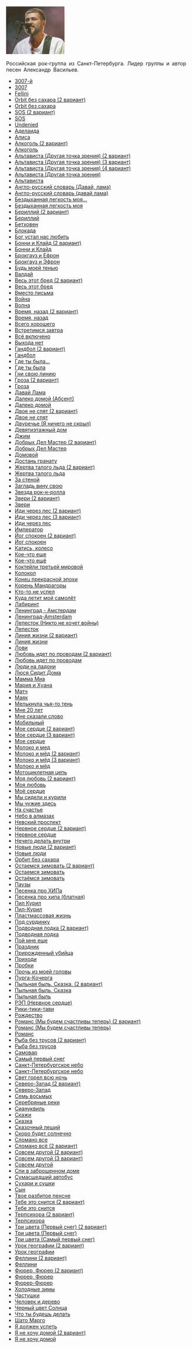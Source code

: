 ![](splin.jpg)

Российская рок-группа из Санкт-Петербурга. Лидер группы и автор песен Александр Васильев.

* [3007-й](3007-й)
* [3007](3007)
* [Fellini](Fellini)
* [Orbit без сахара (2 вариант)](Orbit%20без%20сахара%20(2%20вариант))
* [Orbit без сахара](Orbit%20без%20сахара)
* [SOS (2 вариант)](SOS%20(2%20вариант))
* [SOS](SOS)
* [Undenied](Undenied)
* [Аделаида](Аделаида)
* [Алиca](Алиca)
* [Алкоголь (2 вариант)](Алкоголь%20(2%20вариант))
* [Алкоголь](Алкоголь)
* [Альтависта (Другая точка зрения) (2 вариант)](Альтависта%20(Другая%20точка%20зрения)%20(2%20вариант))
* [Альтависта (Другая точка зрения) (3 вариант)](Альтависта%20(Другая%20точка%20зрения)%20(3%20вариант))
* [Альтависта (Другая точка зрения) (4 вариант)](Альтависта%20(Другая%20точка%20зрения)%20(4%20вариант))
* [Альтависта (Другая точка зрения)](Альтависта%20(Другая%20точка%20зрения))
* [Альтависта](Альтависта)
* [Англо-русский словарь (Давай, лама)](Англо-русский%20словарь%20(Давай,%20лама))
* [Англо-русский словарь (давай лама)](Англо-русский%20словарь%20(давай%20лама))
* [Бездыханная легкость моя...](Бездыханная%20легкость%20моя...)
* [Бездыханная легкость моя](Бездыханная%20легкость%20моя)
* [Бериллий (2 вариант)](Бериллий%20(2%20вариант))
* [Бериллий](Бериллий)
* [Бетховен](Бетховен)
* [Блокада](Блокада)
* [Бог устал нас любить](Бог%20устал%20нас%20любить)
* [Бонни и Клайд (2 вариант)](Бонни%20и%20Клайд%20(2%20вариант))
* [Бонни и Клайд](Бонни%20и%20Клайд)
* [Брокгауз и Ефрон](Брокгауз%20и%20Ефрон)
* [Брокгауз и Эфрон](Брокгауз%20и%20Эфрон)
* [Будь моей тенью](Будь%20моей%20тенью)
* [Валдай](Валдай)
* [Весь этот бред (2 вариант)](Весь%20этот%20бред%20(2%20вариант))
* [Весь этот бред](Весь%20этот%20бред)
* [Вместо письма](Вместо%20письма)
* [Война](Война)
* [Волна](Волна)
* [Время, назад (2 вариант)](Время,%20назад%20(2%20вариант))
* [Время, назад](Время,%20назад)
* [Всего хорошего](Всего%20хорошего)
* [Встретимся завтра](Встретимся%20завтра)
* [Всё включено](Всё%20включено)
* [Выхода нет](Выхода%20нет)
* [Гандбол (2 вариант)](Гандбол%20(2%20вариант))
* [Гандбол](Гандбол)
* [Где ты была...](Где%20ты%20была...)
* [Где ты была](Где%20ты%20была)
* [Гни свою линию](Гни%20свою%20линию)
* [Гроза (2 вариант)](Гроза%20(2%20вариант))
* [Гроза](Гроза)
* [Давай Лама](Давай%20Лама)
* [Далеко домой (Абсент)](Далеко%20домой%20(Абсент))
* [Далеко домой](Далеко%20домой)
* [Двое не спят (2 вариант)](Двое%20не%20спят%20(2%20вариант))
* [Двое не спят](Двое%20не%20спят)
* [Двуречье (Я ничего не скрыл)](Двуречье%20(Я%20ничего%20не%20скрыл))
* [Девятиэтажный дом](Девятиэтажный%20дом)
* [Джим](Джим)
* [Добрых Дел Мастер (2 вариант)](Добрых%20Дел%20Мастер%20(2%20вариант))
* [Добрых Дел Мастер](Добрых%20Дел%20Мастер)
* [Домовой](Домовой)
* [Достань гранату](Достань%20гранату)
* [Жертва талого льда (2 вариант)](Жертва%20талого%20льда%20(2%20вариант))
* [Жертва талого льда](Жертва%20талого%20льда)
* [За стеной](За%20стеной)
* [Загладь вину свою](Загладь%20вину%20свою)
* [Звезда рок-н-ролла](Звезда%20рок-н-ролла)
* [Звери (2 вариант)](Звери%20(2%20вариант))
* [Звери](Звери)
* [Иди через лес (2 вариант)](Иди%20через%20лес%20(2%20вариант))
* [Иди через лес (3 вариант)](Иди%20через%20лес%20(3%20вариант))
* [Иди через лес](Иди%20через%20лес)
* [Император](Император)
* [Йог спокоен (2 вариант)](Йог%20спокоен%20(2%20вариант))
* [Йог спокоен](Йог%20спокоен)
* [Катись, колесо](Катись,%20колесо)
* [Кое-что еще](Кое-что%20еще)
* [Кое-что ещё](Кое-что%20ещё)
* [Коктейли третьей мировой](Коктейли%20третьей%20мировой)
* [Колокол](Колокол)
* [Конец прекрасной эпохи](Конец%20прекрасной%20эпохи)
* [Корень Мандрагоры](Корень%20Мандрагоры)
* [Кто-то не успел](Кто-то%20не%20успел)
* [Куда летит мой самолёт](Куда%20летит%20мой%20самолёт)
* [Лабиринт](Лабиринт)
* [Ленинград - Амстердам](Ленинград%20-%20Амстердам)
* [Ленинград-Amsterdam](Ленинград-Amsterdam)
* [Лепесток (Никто не хочет войны)](Лепесток%20(Никто%20не%20хочет%20войны))
* [Лепесток](Лепесток)
* [Линия жизни (2 вариант)](Линия%20жизни%20(2%20вариант))
* [Линия жизни](Линия%20жизни)
* [Лови](Лови)
* [Любовь идет по проводам (2 вариант)](Любовь%20идет%20по%20проводам%20(2%20вариант))
* [Любовь идет по проводам](Любовь%20идет%20по%20проводам)
* [Люди на ладони](Люди%20на%20ладони)
* [Люся Сидит Дома](Люся%20Сидит%20Дома)
* [Мамма Миа](Мамма%20Миа)
* [Мария и Хуана](Мария%20и%20Хуана)
* [Матч](Матч)
* [Маяк](Маяк)
* [Мелькнула чья-то тень](Мелькнула%20чья-то%20тень)
* [Мне 20 лет](Мне%2020%20лет)
* [Мне сказали слово](Мне%20сказали%20слово)
* [Мобильный](Мобильный)
* [Мое сердце (2 вариант)](Мое%20сердце%20(2%20вариант))
* [Мое сердце (3 вариант)](Мое%20сердце%20(3%20вариант))
* [Мое сердце](Мое%20сердце)
* [Молоко и мед](Молоко%20и%20мед)
* [Молоко и мёд (2 вариант)](Молоко%20и%20мёд%20(2%20вариант))
* [Молоко и мёд (3 вариант)](Молоко%20и%20мёд%20(3%20вариант))
* [Молоко и мёд](Молоко%20и%20мёд)
* [Мотоциклетная цепь](Мотоциклетная%20цепь)
* [Моя любовь (2 вариант)](Моя%20любовь%20(2%20вариант))
* [Моя любовь](Моя%20любовь)
* [Моё сердце](Моё%20сердце)
* [Мы сидели и курили](Мы%20сидели%20и%20курили)
* [Мы чужие здесь](Мы%20чужие%20здесь)
* [На счастье](На%20счастье)
* [Небо в алмазах](Небо%20в%20алмазах)
* [Невский проспект](Невский%20проспект)
* [Нервное сердце (2 вариант)](Нервное%20сердце%20(2%20вариант))
* [Нервное сердце](Нервное%20сердце)
* [Нечего делать внутри](Нечего%20делать%20внутри)
* [Новые люди (2 вариант)](Новые%20люди%20(2%20вариант))
* [Новые люди](Новые%20люди)
* [Оpбит без сахаpа](Оpбит%20без%20сахаpа)
* [Остаемся зимовать (2 вариант)](Остаемся%20зимовать%20(2%20вариант))
* [Остаемся зимовать](Остаемся%20зимовать)
* [Остаёмся зимовать](Остаёмся%20зимовать)
* [Паузы](Паузы)
* [Песенка про ХИПа](Песенка%20про%20ХИПа)
* [Песенка про хипа (блатная)](Песенка%20про%20хипа%20(блатная))
* [Пил Курил](Пил%20Курил)
* [Пил-Курил](Пил-Курил)
* [Пластмассовая жизнь](Пластмассовая%20жизнь)
* [Под сурдинку](Под%20сурдинку)
* [Подводная лодка (2 вариант)](Подводная%20лодка%20(2%20вариант))
* [Подводная лодка](Подводная%20лодка)
* [Пой мне еще](Пой%20мне%20еще)
* [Праздник](Праздник)
* [Прирожденный убийца](Прирожденный%20убийца)
* [Приходи](Приходи)
* [Пробки](Пробки)
* [Прочь из моей головы](Прочь%20из%20моей%20головы)
* [Пурга-Кочерга](Пурга-Кочерга)
* [Пыльная быль. Сказка. (2 вариант)](Пыльная%20быль.%20Сказка.%20(2%20вариант))
* [Пыльная быль. Сказка](Пыльная%20быль.%20Сказка)
* [Пыльная быль](Пыльная%20быль)
* [РЭП (Нервное сердце)](РЭП%20(Нервное%20сердце))
* [Рики-тики-тави](Рики-тики-тави)
* [Рождество](Рождество)
* [Романс (Мы будем счастливы теперь) (2 вариант)](Романс%20(Мы%20будем%20счастливы%20теперь)%20(2%20вариант))
* [Романс (Мы будем счастливы теперь)](Романс%20(Мы%20будем%20счастливы%20теперь))
* [Романс](Романс)
* [Рыба без трусов (2 вариант)](Рыба%20без%20трусов%20(2%20вариант))
* [Рыба без трусов](Рыба%20без%20трусов)
* [Самовар](Самовар)
* [Самый первый снег](Самый%20первый%20снег)
* [Санкт-Петербyргское небо](Санкт-Петербyргское%20небо)
* [Санкт-Петербургское небо](Санкт-Петербургское%20небо)
* [Свет горел всю ночь](Свет%20горел%20всю%20ночь)
* [Северо-Запад (2 вариант)](Северо-Запад%20(2%20вариант))
* [Северо-Запад](Северо-Запад)
* [Семь восьмых](Семь%20восьмых)
* [Серебряные реки](Серебряные%20реки)
* [Сиануквиль](Сиануквиль)
* [Скажи](Скажи)
* [Сказка](Сказка)
* [Сказочный леший](Сказочный%20леший)
* [Скоро будет солнечно](Скоро%20будет%20солнечно)
* [Сломано все](Сломано%20все)
* [Сломано всё (2 вариант)](Сломано%20всё%20(2%20вариант))
* [Совсем другой (2 вариант)](Совсем%20другой%20(2%20вариант))
* [Совсем другой (3 вариант)](Совсем%20другой%20(3%20вариант))
* [Совсем другой](Совсем%20другой)
* [Спи в заброшенном доме](Спи%20в%20заброшенном%20доме)
* [Сумасшедший автобус](Сумасшедший%20автобус)
* [Сухари и сушки](Сухари%20и%20сушки)
* [Сын](Сын)
* [Твое разбитое пенсне](Твое%20разбитое%20пенсне)
* [Тебе это снится (2 вариант)](Тебе%20это%20снится%20(2%20вариант))
* [Тебе это снится](Тебе%20это%20снится)
* [Терпсихора (2 вариант)](Терпсихора%20(2%20вариант))
* [Терпсихора](Терпсихора)
* [Три цвета (Первый снег) (2 вариант)](Три%20цвета%20(Первый%20снег)%20(2%20вариант))
* [Три цвета (Первый снег)](Три%20цвета%20(Первый%20снег))
* [Три цвета (Самый первый снег)](Три%20цвета%20(Самый%20первый%20снег))
* [Урок географии (2 вариант)](Урок%20географии%20(2%20вариант))
* [Урок географии](Урок%20географии)
* [Феллини (2 вариант)](Феллини%20(2%20вариант))
* [Феллини](Феллини)
* [Фюрер, Фюрер (2 вариант)](Фюрер,%20Фюрер%20(2%20вариант))
* [Фюрер, Фюрер](Фюрер,%20Фюрер)
* [Фюрер-Фюрер](Фюрер-Фюрер)
* [Холодные зимы](Холодные%20зимы)
* [Частушки](Частушки)
* [Человек и дерево](Человек%20и%20дерево)
* [Черный цвет Солнца](Черный%20цвет%20Солнца)
* [Что ты будешь делать](Что%20ты%20будешь%20делать)
* [Шато Марго](Шато%20Марго)
* [Я должен успеть](Я%20должен%20успеть)
* [Я не хочу домой (2 вариант)](Я%20не%20хочу%20домой%20(2%20вариант))
* [Я не хочу домой](Я%20не%20хочу%20домой)